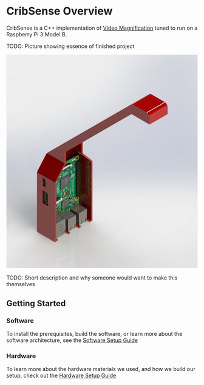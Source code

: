 # CribSense Overview

CribSense is a C++ implementation of [Video Magnification](http://people.csail.mit.edu/mrub/vidmag/) tuned to run on a Raspberry Pi 3 Model B.

TODO: Picture showing essence of finished project

![Cribsense-1](img/chassis-1.jpg)

TODO: Short description and why someone would want to make this themselves

## Getting Started

### Software
To install the prerequisites, build the software, or learn more about the software architecture, see the [Software Setup Guide](setup/sw-setup.md)

### Hardware
To learn more about the hardware materials we used, and how we build our setup, check out the [Hardware Setup Guide](setup/hw-setup.md)
